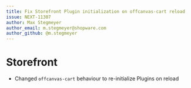 ```yaml
---
title: Fix Storefront Plugin initialization on offcanvas-cart reload
issue: NEXT-11307
author: Max Stegmeyer
author_email: m.stegmeyer@shopware.com
author_github: @m.stegmeyer
---
```

# Storefront
* Changed `offcanvas-cart` behaviour to re-initialize Plugins on reload
